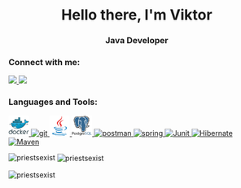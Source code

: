 <h1 align="center">Hello there, I'm Viktor</h1>
<h3 align="center">Java Developer</h3>

<h3 align="left">Connect with me:</h3>
<p align="left">
  <a href=https://t.me/VitekBush "target="blank">
    <img src="https://img.shields.io/badge/-Telegram-black?style=for-the-badge&logo=telegram" height="35"  />
  </a>
  <a href=mailto:vitekb650@gmail.com "target="blank">
    <img src="https://img.shields.io/badge/Gmail-D14836?style=for-the-badge&logo=gmail&logoColor=white" height="35"  />
  </a>
</p>

<h3 align="left">Languages and Tools:</h3>
<p align="left"> 
  <a href="https://www.docker.com/" target="_blank" rel="noreferrer"> <img src="https://raw.githubusercontent.com/devicons/devicon/master/icons/docker/docker-original-wordmark.svg" alt="docker" width="40" height="40"/> </a> 
  <a href="https://git-scm.com/" target="_blank" rel="noreferrer"> <img src="https://www.vectorlogo.zone/logos/git-scm/git-scm-icon.svg" alt="git" width="40" height="40"/> </a> 
  <a href="https://www.java.com" target="_blank" rel="noreferrer"> <img src="https://raw.githubusercontent.com/devicons/devicon/master/icons/java/java-original.svg" alt="java" width="40" height="40"/> </a> 
  <a href="https://www.postgresql.org" target="_blank" rel="noreferrer"> <img src="https://raw.githubusercontent.com/devicons/devicon/master/icons/postgresql/postgresql-original-wordmark.svg" alt="postgresql" width="40" height="40"/> </a> 
  <a href="https://postman.com" target="_blank" rel="noreferrer"> <img src="https://www.vectorlogo.zone/logos/getpostman/getpostman-icon.svg" alt="postman" width="40" height="40"/> </a> 
  <a href="https://spring.io/" target="_blank" rel="noreferrer"> <img src="https://www.vectorlogo.zone/logos/springio/springio-icon.svg" alt="spring" width="40" height="40"/> </a>
  <a href="https://junit.org" target="_blank" rel="noreferrer"> <img src="https://img.shields.io/badge/Junit5-25A162?style=for-the-badge&logo=junit5&logoColor=white" alt="Junit" width="120" height="40"/> </a> 
  <a href="https://hibernate.org" target="_blank" rel="noreferrer"> <img src="https://www.vectorlogo.zone/logos/hibernate/hibernate-ar21.svg" alt="Hibernate" width="120" height="40"/> </a> 
  <a href="https://maven.apache.org" target="_blank" rel="noreferrer"> <img src="https://img.shields.io/badge/apache_maven-C71A36?style=for-the-badge&logo=apachemaven&logoColor=white" alt="Maven" width="120" height="40"/> </a>  </p>

<p><img align="left" src="https://github-readme-stats.vercel.app/api/top-langs?username=priestsexist&show_icons=true&locale=en&layout=compact" alt="priestsexist" /></p>

<p>&nbsp;<img align="center" src="https://github-readme-stats.vercel.app/api?username=priestsexist&show_icons=true&locale=en" alt="priestsexist" /></p>

<p><img align="center" src="https://github-readme-streak-stats.herokuapp.com/?user=priestsexist&" alt="priestsexist" /></p>
